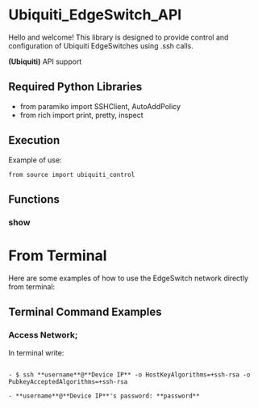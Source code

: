 # Ubiquiti_EdgeSwitch_API

Hello and welcome! This library is designed to provide control and configuration of Ubiquiti EdgeSwitches using .ssh calls.

**(Ubiquiti)** API support

## **Required Python Libraries**
- from paramiko import SSHClient, AutoAddPolicy
- from rich import print, pretty, inspect

## Execution

Example of use:

````
from source import ubiquiti_control

````



## Functions
### show


# From Terminal

Here are some examples of how to use the EdgeSwitch network directly from terminal:

## Terminal Command Examples

### Access Network;

In terminal write:
````

- $ ssh **username**@**Device IP** -o HostKeyAlgorithms=+ssh-rsa -o PubkeyAcceptedAlgorithms=+ssh-rsa

- **username**@**Device IP**'s password: **password**

````